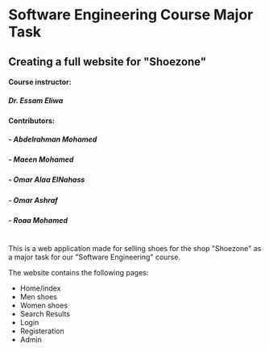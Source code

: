 # Software Engineering Course Major Task

## Creating a full website for "Shoezone"

#### Course instructor:

##### Dr. Essam Eliwa

#### Contributors:

##### - Abdelrahman Mohamed

##### - Maeen Mohamed

##### - Omar Alaa ElNahass

##### - Omar Ashraf

##### - Roaa Mohamed

#

This is a web application made for selling shoes for the shop "Shoezone" as a major task for our "Software Engineering" course.

The website contains the following pages:
- Home/index
- Men shoes
- Women shoes
- Search Results
- Login
- Registeration
- Admin